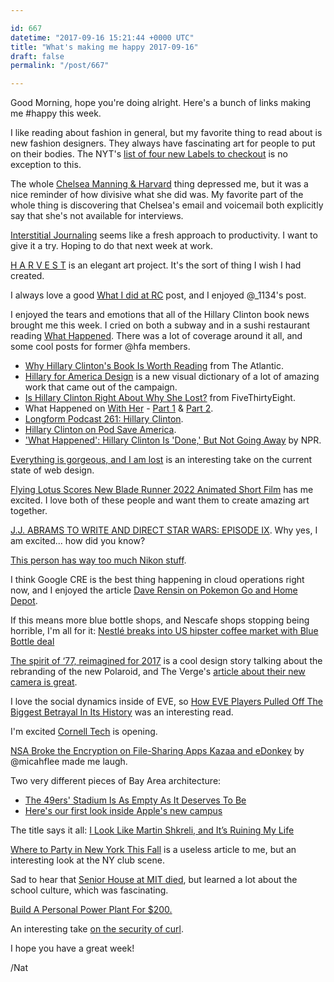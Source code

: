 ```yaml
---

id: 667
datetime: "2017-09-16 15:21:44 +0000 UTC"
title: "What's making me happy 2017-09-16"
draft: false
permalink: "/post/667"

---
```


Good Morning, hope you're doing alright. Here's a bunch of links making me #happy this week.

I like reading about fashion in general, but my favorite thing to read about is new fashion designers. They always have fascinating art for people to put on their bodies. The NYT's [list of four new Labels to checkout](https://www.nytimes.com/2017/09/13/fashion/designers-to-watch-new-york-fashion-week.html?smid=tw-nytfashion&smtyp=cur&_r=0) is no exception to this.

The whole [Chelsea Manning & Harvard](https://nyti.ms/2jxZ9K4) thing depressed me, but it was a nice reminder of how divisive what she did was. My favorite part of the whole thing is discovering that Chelsea's email and voicemail both explicitly say that she's not available for interviews. 

[Interstitial Journaling](https://betterhumans.coach.me/replace-your-to-do-list-with-interstitial-journaling-to-increase-productivity-4e43109d15ef?source=ifttt--------------1) seems like a fresh approach to productivity. I want to give it a try. Hoping to do that next week at work.

[H A R V E S T](https://julianoliver.com/output/harvest) is an elegant art project. It's the sort of thing I wish I had created.

I always love a good [What I did at RC](https://abehmiel.net/2017/09/14/what-i-did-at-rc/) post, and I enjoyed @_1134's post. 

I enjoyed the tears and emotions that all of the Hillary Clinton book news brought me this week. I cried on both a subway and in a sushi restaurant reading [What Happened](https://www.goodreads.com/book/show/34114362-what-happened). There was a lot of coverage around it all, and some cool posts for former @hfa members.

 - [Why Hillary Clinton's Book Is Worth Reading](https://www.theatlantic.com/politics/archive/2017/09/its-worth-reading-hillary-clintons-book/539973/) from The Atlantic.
 - [Hillary for America Design](https://www.hillaryforamericadesign.com/) is a new visual dictionary of a lot of amazing work that came out of the campaign.
 - [Is Hillary Clinton Right About Why She Lost?](https://fivethirtyeight.com/features/is-hillary-clinton-right-about-why-she-lost/?ex_cid=538fb) from FiveThirtyEight.
 - What Happened on [With Her](https://itunes.apple.com/us/podcast/with-her/id1143509380?mt=2) - [Part 1](http://pca.st/trnW) & [Part 2](http://pca.st/XkrP).
 - [Longform Podcast 261: Hillary Clinton](https://longform.org/posts/longform-podcast-261-hillary-clinton).
 - [Hillary Clinton on Pod Save America](https://art19.com/shows/pod-save-america/episodes/de80ea4b-8d9f-4e8a-b1bd-57558c26be76).
 - ['What Happened': Hillary Clinton Is 'Done,' But Not Going Away](http://www.npr.org/2017/09/12/549594249/hillary-clinton-done-but-not-going-away) by NPR.

[Everything is gorgeous, and I am lost](https://trackchanges.postlight.com/everything-is-gorgeous-and-i-am-lost-affe83259da5?source=ifttt--------------1) is an interesting take on the current state of web design.

[Flying Lotus Scores New Blade Runner 2022 Animated Short Film](https://pitchfork.com/news/flying-lotus-scores-new-blade-runner-2022-animated-short-film/) has me excited. I love both of these people and want them to create amazing art together.

[J.J. ABRAMS TO WRITE AND DIRECT STAR WARS: EPISODE IX](http://www.starwars.com/news/j-j-abrams-to-write-and-direct-star-wars-episode-ix). Why yes, I am excited... how did you know?

[This person has way too much Nikon stuff](http://www.nikon.com/100th/welovenikon03).

I think Google CRE is the best thing happening in cloud operations right now, and I enjoyed the article [Dave Rensin on Pokemon Go and Home Depot](http://www.businessinsider.com/google-cre-dave-rensin-interview-pokemon-go-home-depot-2017-3).

If this means more blue bottle shops, and Nescafe shops stopping being horrible, I'm all for it: [Nestlé breaks into US hipster coffee market with Blue Bottle deal](https://www.ft.com/content/8fccb91a-9943-11e7-a652-cde3f882dd7b)

[The spirit of ‘77, reimagined for 2017](https://magazine.polaroidoriginals.com/bringing-polaroid-originals-to-life/) is a cool design story talking about the rebranding of the new Polaroid, and The Verge's [article about their new camera is great](https://www.theverge.com/circuitbreaker/2017/9/13/16304360/polaroid-onestep-2-instant-camera-impossible-project).

I love the social dynamics inside of EVE, so [How EVE Players Pulled Off The Biggest Betrayal In Its History](https://kotaku.com/how-eve-players-pulled-off-the-biggest-betrayal-in-its-1806168400) was an interesting read.

I'm excited [Cornell Tech](http://avc.com/2017/09/cornell-tech/) is opening.

[NSA Broke the Encryption on File-Sharing Apps Kazaa and eDonkey](https://theintercept.com/2017/09/13/nsa-broke-the-encryption-on-file-sharing-apps-kazaa-and-edonkey/) by @micahflee made me laugh. 

Two very different pieces of Bay Area architecture:

 - [The 49ers' Stadium Is As Empty As It Deserves To Be](https://deadspin.com/the-49ers-stadium-is-as-empty-as-it-deserves-to-be-1803139723)
 - [Here's our first look inside Apple's new campus](https://www.theverge.com/2017/9/12/16295514/apple-park-campus-photos-iphone-event-2017)

The title says it all: [I Look Like Martin Shkreli, and It’s Ruining My Life](https://nyulocal.com/i-look-like-martin-shkreli-and-its-ruining-my-life-45979b4e3a92?source=ifttt--------------1)

[Where to Party in New York This Fall](https://nyti.ms/2xPj3U1) is a useless article to me, but an interesting look at the NY club scene.

Sad to hear that [Senior House at MIT died](https://www.wired.com/story/a-weird-mit-dorm-dies-and-a-crisis-blooms-at-colleges?mbid=social_fb), but learned a lot about the school culture, which was fascinating.

[Build A Personal Power Plant For $200.](http://gridlesskits.com/2017/09/06/burning-man-update.html)

An interesting take [on the security of curl](https://daniel.haxx.se/blog/2017/09/12/the-backdoor-threat/).



I hope you have a great week!

/Nat
